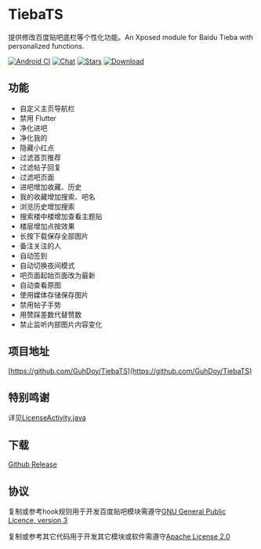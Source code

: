 # TiebaTS

提供修改百度贴吧底栏等个性化功能。An Xposed module for Baidu Tieba with personalized functions.

[![Android CI](https://github.com/GuhDoy/TiebaTS/workflows/Android%20CI/badge.svg)](https://github.com/GuhDoy/TiebaTS/actions)
[![Chat](https://img.shields.io/badge/Telegram-Chat-blue.svg?logo=telegram)](https://t.me/TabSwitch)
[![Stars](https://img.shields.io/github/stars/GuhDoy/TiebaTS?label=Stars)](https://github.com/GuhDoy/TiebaTS)
[![Download](https://img.shields.io/github/v/release/GuhDoy/TiebaTS?label=Download)](https://github.com/GuhDoy/TiebaTS/releases/latest)

## 功能

- 自定义主页导航栏
- 禁用 Flutter
- 净化进吧
- 净化我的
- 隐藏小红点
- 过滤首页推荐
- 过滤帖子回复
- 过滤吧页面
- 进吧增加收藏、历史
- 我的收藏增加搜索、吧名
- 浏览历史增加搜索
- 搜索楼中楼增加查看主题贴
- 楼层增加点按效果
- 长按下载保存全部图片
- 备注关注的人
- 自动签到
- 自动切换夜间模式
- 吧页面起始页面改为最新
- 自动查看原图
- 使用媒体存储保存图片
- 禁用帖子手势
- 用赞踩差数代替赞数
- 禁止监听内部图片内容变化

## 项目地址

[https://github.com/GuhDoy/TiebaTS](https://github.com/GuhDoy/TiebaTS)

## 特别鸣谢

详见[LicenseActivity.java](https://github.com/GuhDoy/TiebaTS/blob/full/app/src/main/java/gm/tieba/tabswitch/ui/LicenseActivity.java)

## 下载

[Github Release](https://github.com/GuhDoy/TiebaTS/releases/latest)

## 协议

复制或参考hook规则用于开发百度贴吧模块需遵守[GNU General Public Licence, version 3](https://choosealicense.com/licenses/gpl-3.0/)

复制或参考其它代码用于开发其它模块或软件需遵守[Apache License 2.0](http://www.apache.org/licenses/LICENSE-2.0.html)
